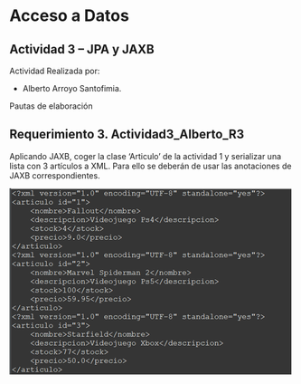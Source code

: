 # Acceso a Datos

## Actividad 3 –  JPA y JAXB

Actividad Realizada por:


- Alberto Arroyo Santofimia.


Pautas de elaboración


## Requerimiento 3. Actividad3_Alberto_R3

Aplicando JAXB, coger la clase ‘Articulo’ de la actividad 1 y serializar una lista con 3 artículos a XML. Para ello se deberán de usar las anotaciones de JAXB correspondientes.

![Imagen](imgReadme/Imagen3.png)
